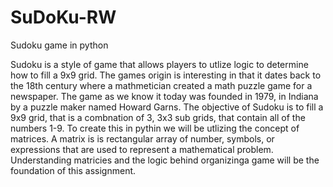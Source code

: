 # SuDoKu-RW
Sudoku game in python

Sudoku is a style of game that allows players to utlize logic to determine how to fill a 9x9 grid. The games origin is interesting in that it dates back to the 18th century where a mathmetician created a math puzzle game for a newspaper. The game as we know it today was founded in 1979, in Indiana by a puzzle maker named Howard Garns. The objective of Sudoku is to fill a 9x9 grid, that is a combnation of 3, 3x3 sub grids, that contain all of the numbers 1-9. To create this in pythin we will be utlizing the concept of matrices. A matrix is is rectangular array of number, symbols, or expressions that are used to represent a mathematical problem. Understanding matricies and the logic behind organizinga game will be the foundation of this assignment. 
